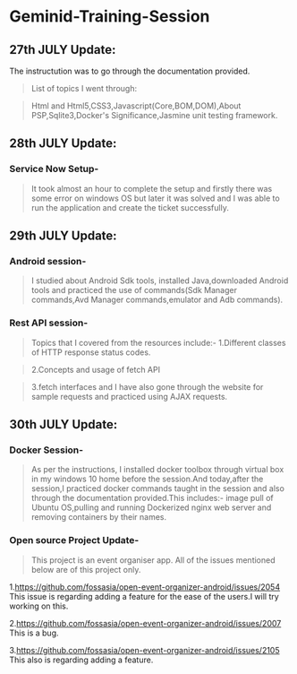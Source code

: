 # Geminid-Training-Session


## 27th JULY Update:
The instructution was to go through the documentation provided.

> List of topics I went through:


>Html and Html5,CSS3,Javascript(Core,BOM,DOM),About PSP,Sqlite3,Docker's Significance,Jasmine unit testing framework.



## 28th JULY Update:

### Service Now Setup-

> It took almost an hour to complete the 
setup and firstly there was some error 
on windows OS but later it was solved 
and I was able to run the application and create the ticket  successfully.



## 29th JULY Update:
### Android session-

>I studied about Android Sdk tools,
installed Java,downloaded Android
tools and practiced the use of 
commands(Sdk Manager commands,Avd
Manager commands,emulator and Adb
commands).

### Rest API session-

> Topics that I covered from the 
resources include:-
> 1.Different classes of HTTP response
status codes.

> 2.Concepts and usage of 
fetch API

> 3.fetch interfaces 
and I have 
also gone through the website for 
sample requests and practiced using 
AJAX requests.




## 30th JULY Update:

### Docker Session-

> As per the instructions, I installed 
docker toolbox through virtual box 
in my windows 10 home before the 
session.And today,after the session,I
practiced docker commands taught 
in the session and also through the
documentation provided.This includes:-
image pull of Ubuntu OS,pulling and 
running Dockerized nginx web server 
 and removing containers by their 
names.


### Open source Project Update-

> This project is an event organiser app.
All of the issues mentioned below are
of this project only.

1.https://github.com/fossasia/open-event-organizer-android/issues/2054 
 This issue is regarding adding a feature
for the ease of the users.I will try 
working on this.

2.https://github.com/fossasia/open-event-organizer-android/issues/2007
This is a bug.

3.https://github.com/fossasia/open-event-organizer-android/issues/2105
This also is regarding adding a feature.


